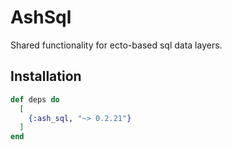 # AshSql

Shared functionality for ecto-based sql data layers.

## Installation

```elixir
def deps do
  [
    {:ash_sql, "~> 0.2.21"}
  ]
end
```
